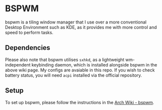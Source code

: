 # BSPWM

bspwm is a tiling window manager that I use over a more conventional Desktop Environment such as KDE, as it provides me with more control and speed to perform tasks.

## Dependencies

Please also note that bspwm utilises `sxhkd`, as a lightweight wm-independent keybinding daemon, which is installed alongside bspwm in the above wiki page. My configs are avaiable in this repo. If you wish to check battery status, you will need `acpi` installed via the official repository.

## Setup

To set up bspwm, please follow the instructions in the [Arch Wiki - bspwm](https://wiki.archlinux.org/index.php/Bspwm).
